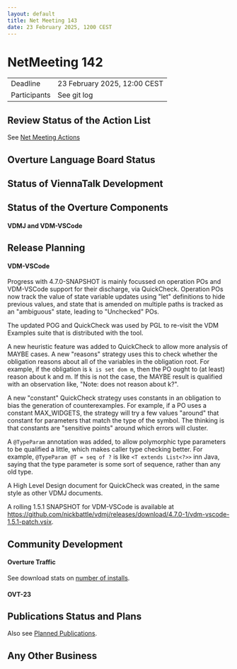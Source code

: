 ```yaml
---
layout: default
title: Net Meeting 143
date: 23 February 2025, 1200 CEST
---
```


<script src="https://code.jquery.com/jquery-1.11.1.min.js">
</script>
<script src="/javascripts/edit.js"></script>
<script>setEditButonNm();</script>

# NetMeeting 142

|||
|---|---|
| Deadline | 23 February 2025, 12:00 CEST |
| Participants | See git log |


## Review Status of the Action List

See [Net Meeting Actions](https://github.com/overturetool/overturetool.github.io/issues?q=is%3Aopen+is%3Aissue+label%3A%22action+net-meeting%22)


## Overture Language Board Status

## Status of ViennaTalk Development

##  Status of the Overture Components

#### VDMJ and VDM-VSCode

##  Release Planning

#### VDM-VSCode

Progress with 4.7.0-SNAPSHOT is mainly focussed on operation POs and VDM-VSCode support for their discharge, via QuickCheck. Operation POs now track the value of state variable updates using "let" definitions to hide previous values, and state that is amended on multiple paths is tracked as an "ambiguous" state, leading to "Unchecked" POs.

The updated POG and QuickCheck was used by PGL to re-visit the VDM Examples suite that is distributed with the tool.

A new heuristic feature was added to QuickCheck to allow more analysis of MAYBE cases. A new "reasons" strategy uses this to check whether the obligation reasons about all of the variables in the obligation root. For example, if the obligation is `k is set dom m`, then the PO ought to (at least) reason about k and m. If this is not the case, the MAYBE result is qualified with an observation like, "Note: does not reason about k?".

A new "constant" QuickCheck strategy uses constants in an obligation to bias the generation of counterexamples. For example, if a PO uses a constant MAX_WIDGETS, the strategy will try a few values "around" that constant for parameters that match the type of the symbol. The thinking is that constants are "sensitive points" around which errors will cluster.

A `@TypeParam` annotation was added, to allow polymorphic type parameters to be qualified a little, which makes caller type checking better. For example, `@TypeParam @T = seq of ?` is like `<T extends List<?>>` inn Java, saying that the type parameter is some sort of sequence, rather than any old type.

A High Level Design document for QuickCheck was created, in the same style as other VDMJ documents.

A rolling 1.5.1 SNAPSHOT for VDM-VSCode is available at https://github.com/nickbattle/vdmj/releases/download/4.7.0-1/vdm-vscode-1.5.1-patch.vsix.

##  Community Development

#### Overture Traffic

See download stats on [number of installs](https://marketplace.visualstudio.com/items?itemName=overturetool.vdm-vscode).

#### OVT-23


##  Publications Status and Plans

Also see [Planned Publications](https://www.overturetool.org/publications/PlannedPublications.html).


##  Any Other Business



<div id="edit_page_div"></div>
